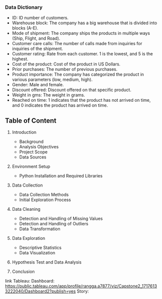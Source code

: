 ### Data Dictionary

- ID: ID number of customers.
- Warehouse block: The company has a big warehouse that is divided into blocks (A-E).
- Mode of shipment: The company ships the products in multiple ways (Ship, Flight, and
Road).
- Customer care calls: The number of calls made from inquiries for inquiries of the
shipment.
- Customer rating: Rate from each customer. 1 is the lowest, and 5 is the highest.
- Cost of the product: Cost of the product in US Dollars.
- Prior purchases: The number of previous purchases.
- Product importance: The company has categorized the product in various parameters
(low, medium, high).
- Gender: Male and female.
- Discount offered: Discount offered on that specific product.
- Weight in gms: The weight in grams.
- Reached on time: 1 indicates that the product has not arrived on time, and 0 indicates the
product has arrived on time.



## Table of Content

1. Introduction
   - Background
   - Analysis Objectives
   - Project Scope
   - Data Sources
   
2. Environment Setup
   - Python Installation and Required Libraries
   
3. Data Collection
   - Data Collection Methods
   - Initial Exploration Process
   
4. Data Cleaning
   - Detection and Handling of Missing Values
   - Detection and Handling of Outliers
   - Data Transformation
   
5. Data Exploration
   - Descriptive Statistics
   - Data Visualization
   
6. Hypothesis Test and Data Analysis
     
7. Conclusion



link Tableau:
Dashboard: https://public.tableau.com/app/profile/rangga.a7877/viz/Capstone2_17176133222040/Dashboard2?publish=yes
Story: 
